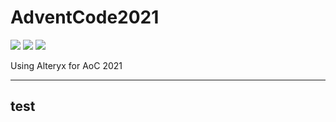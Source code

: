 # AdventCode2021

![](https://img.shields.io/badge/day%20📅-17-blue)
![](https://img.shields.io/badge/stars%20⭐-31-yellow)
![](https://img.shields.io/badge/days%20completed-15-red)

Using Alteryx for AoC 2021

---
test
---
